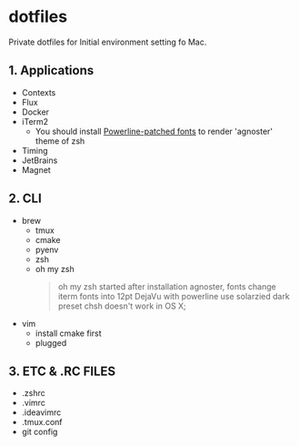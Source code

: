 # dotfiles
Private dotfiles for Initial environment setting fo Mac.

## 1. Applications
* Contexts
* Flux
* Docker
* iTerm2
    * You should install [Powerline-patched fonts](https://github.com/powerline/powerline) to render 'agnoster' theme of zsh
* Timing
* JetBrains
* Magnet

## 2. CLI
* brew
    * tmux
    * cmake
    * pyenv
    * zsh
    * oh my zsh
        >oh my zsh started after installation
        agnoster, fonts
        change iterm fonts into 12pt DejaVu with powerline
        use solarzied dark preset
        chsh doesn't work in OS X;
* vim
    * install cmake first
    * plugged

## 3. ETC & .RC FILES
* .zshrc
* .vimrc
* .ideavimrc
* .tmux.conf
* git config
